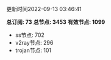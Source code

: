 更新时间2022-09-13 03:46:41

**总订阅: 73**
**总节点: 3453**
**有效节点: 1099**
- ss节点: 702
- v2ray节点: 296
- trojan节点: 101
